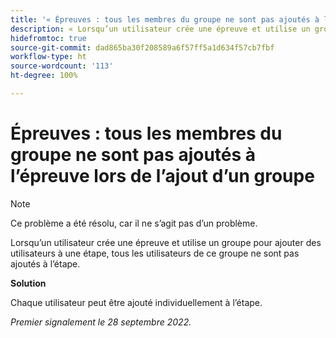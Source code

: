 ```yaml
---
title: '« Épreuves : tous les membres du groupe ne sont pas ajoutés à l’épreuve lors de l’ajout d’un groupe »'
description: « Lorsqu’un utilisateur crée une épreuve et utilise un groupe pour ajouter des utilisateurs à une étape, tous les utilisateurs de ce groupe ne sont pas ajoutés à l’étape. »
hidefromtoc: true
source-git-commit: dad865ba30f208589a6f57ff5a1d634f57cb7fbf
workflow-type: ht
source-wordcount: '113'
ht-degree: 100%

---
```



# Épreuves : tous les membres du groupe ne sont pas ajoutés à l’épreuve lors de l’ajout d’un groupe

<!--This issue is on the WF and WFP TOCs-->

>[!NOTE]
>
>Ce problème a été résolu, car il ne s’agit pas d’un problème.

Lorsqu’un utilisateur crée une épreuve et utilise un groupe pour ajouter des utilisateurs à une étape, tous les utilisateurs de ce groupe ne sont pas ajoutés à l’étape.

**Solution**

Chaque utilisateur peut être ajouté individuellement à l’étape.

_Premier signalement le 28 septembre 2022._

